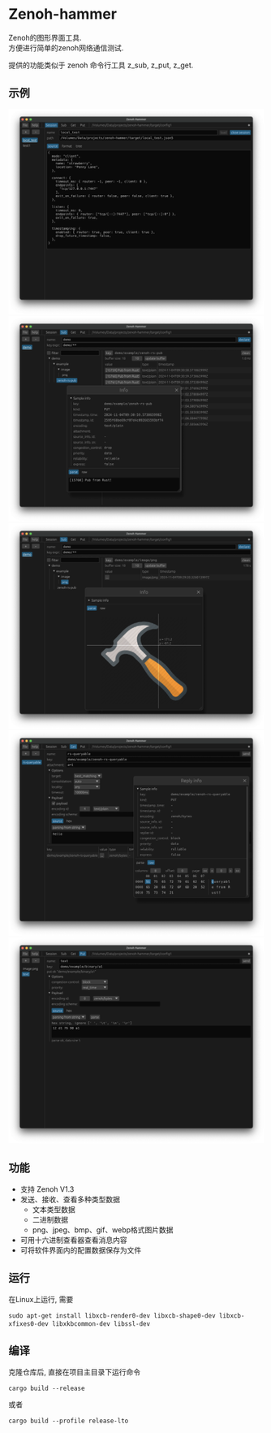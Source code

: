 # Zenoh-hammer

Zenoh的图形界面工具.    
方便进行简单的zenoh网络通信测试.

提供的功能类似于 zenoh 命令行工具 z_sub, z_put, z_get.


## 示例

![](media/example1.png)
![](media/example2.png)
![](media/example3.png)
![](media/example4.png)
![](media/example5.png)


## 功能
- 支持 Zenoh V1.3
- 发送、接收、查看多种类型数据
  - 文本类型数据
  - 二进制数据
  - png、jpeg、bmp、gif、webp格式图片数据
- 可用十六进制查看器查看消息内容
- 可将软件界面内的配置数据保存为文件

## 运行
在Linux上运行, 需要

```shell
sudo apt-get install libxcb-render0-dev libxcb-shape0-dev libxcb-xfixes0-dev libxkbcommon-dev libssl-dev
```

## 编译

克隆仓库后, 直接在项目主目录下运行命令

```shell
cargo build --release
```

或者 
```shell
cargo build --profile release-lto
```
